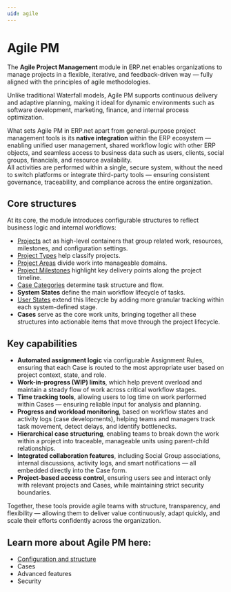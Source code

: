```yaml
---
uid: agile
---
```


# Agile PM

The **Agile Project Management** module in ERP.net enables organizations to manage projects in a flexible, iterative, and feedback-driven way — fully aligned with the principles of agile methodologies.

Unlike traditional Waterfall models, Agile PM supports continuous delivery and adaptive planning, making it ideal for dynamic environments such as software development, marketing, finance, and internal process optimization.

What sets Agile PM in ERP.net apart from general-purpose project management tools is its **native integration** within the ERP ecosystem — enabling unified user management, shared workflow logic with other ERP objects, and seamless access to business data such as users, clients, social groups, financials, and resource availability.  
All activities are performed within a single, secure system, without the need to switch platforms or integrate third-party tools — ensuring consistent governance, traceability, and compliance across the entire organization.

## Core structures

At its core, the module introduces configurable structures to reflect business logic and internal workflows:

- [Projects](configuration-and-structure/project-definitions/projects.md) act as high-level containers that group related work, resources, milestones, and configuration settings.
- [Project Types](configuration-and-structure/main-setup/project-types.md) help classify projects.
- [Project Areas](configuration-and-structure/project-definitions/project-areas.md) divide work into manageable domains.
- [Project Milestones](configuration-and-structure/project-definitions/project-milestones.md) highlight key delivery points along the project timeline.
- [Case Categories](configuration-and-structure/main-setup/case-categories.md) determine task structure and flow.
- **System States** define the main workflow lifecycle of tasks.
- [User States](configuration-and-structure/main-setup/user-states.md) extend this lifecycle by adding more granular tracking within each system-defined stage.
- **Cases** serve as the core work units, bringing together all these structures into actionable items that move through the project lifecycle.

## Key capabilities

- **Automated assignment logic** via configurable Assignment Rules, ensuring that each Case is routed to the most appropriate user based on project context, state, and role.
- **Work-in-progress (WIP) limits**, which help prevent overload and maintain a steady flow of work across critical workflow stages.
- **Time tracking tools**, allowing users to log time on work performed within Cases — ensuring reliable input for analysis and planning.
- **Progress and workload monitoring**, based on workflow states and activity logs (case developments), helping teams and managers track task movement, detect delays, and identify bottlenecks.
- **Hierarchical case structuring**, enabling teams to break down the work within a project into traceable, manageable units using parent-child relationships.
- **Integrated collaboration features**, including Social Group associations, internal discussions, activity logs, and smart notifications — all embedded directly into the Case form.
- **Project-based access control**, ensuring users see and interact only with relevant projects and Cases, while maintaining strict security boundaries.

Together, these tools provide agile teams with structure, transparency, and flexibility — allowing them to deliver value continuously, adapt quickly, and scale their efforts confidently across the organization.

## Learn more about Agile PM here:
- [Configuration and structure](configuration-and-structure/index.md)
- Cases
- Advanced features
- Security

